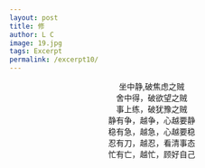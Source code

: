 ```yaml
---
layout: post
title: 修
author: L C
image: 19.jpg
tags: Excerpt
permalink: /excerpt10/
---
```

<iframe src="/vedio/声声慢.mp3" autostart="true" loop="true" style="display:none"></iframe>

<div align="center" font-size="35px">
坐中静,破焦虑之贼<br> 
舍中得，破欲望之贼<br> 
事上练，破犹豫之贼<br> 
静有争，越争，心越要静<br>
稳有急，越急，心越要稳<br> 
忍有刀，越忍，看清事态<br>
忙有亡，越忙，顾好自己<br>
</div><br>    

